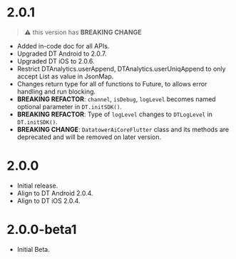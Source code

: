 # 2.0.1

> &#x26A0; this version has **BREAKING CHANGE**

* Added in-code doc for all APIs.
* Upgraded DT Android to 2.0.7.
* Upgraded DT iOS to 2.0.6.
* Restrict DTAnalytics.userAppend, DTAnalytics.userUniqAppend to only accept List as value in 
JsonMap.  
* Changes return type for all of functions to Future, to allows error handling and run blocking.  
* **BREAKING REFACTOR**: `channel`, `isDebug`, `logLevel` becomes named optional parameter in 
`DT.initSDK()`.
* **BREAKING REFACTOR**: Type of `logLevel` changes to `DTLogLevel` in `DT.initSDK()`.
* **BREAKING CHANGE**: `DatatowerAiCoreFlutter` class and its methods are deprecated and will be 
removed on later version.

# 2.0.0

* Initial release.
* Align to DT Android 2.0.4.
* Align to DT iOS 2.0.4.

# 2.0.0-beta1

* Initial Beta.